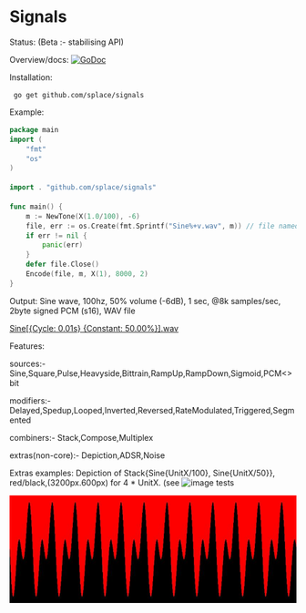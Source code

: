 # Signals

Status: (Beta :- stabilising API)


Overview/docs: [![GoDoc](https://godoc.org/github.com/splace/signals?status.svg)](https://godoc.org/github.com/splace/signals) 

Installation:

     go get github.com/splace/signals   

Example:
```go
package main
import (
	"fmt"
	"os"
)

import . "github.com/splace/signals"

func main() {
	m := NewTone(X(1.0/100), -6)
	file, err := os.Create(fmt.Sprintf("Sine%+v.wav", m)) // file named after go code of generating Function
	if err != nil {
		panic(err)
	}
	defer file.Close()
	Encode(file, m, X(1), 8000, 2)
}

```
Output: Sine wave, 100hz, 50% volume (-6dB), 1 sec, @8k samples/sec, 2byte signed PCM (s16), WAV file 

[Sine[{Cycle:     0.01s} {Constant:    50.00%}].wav](https://github.com/splace/signals/blob/master/examples/Sine%5B%7BCycle:%20%20%20%20%200.01s%7D%20%7BConstant:%20%20%20%2050.00%25%7D%5D.wav)

Features:

sources:- Sine,Square,Pulse,Heavyside,Bittrain,RampUp,RampDown,Sigmoid,PCM<<bits>>bit

modifiers:- Delayed,Spedup,Looped,Inverted,Reversed,RateModulated,Triggered,Segmented

combiners:- Stack,Compose,Multiplex

extras(non-core):- Depiction,ADSR,Noise


Extras examples: Depiction of Stack{Sine{UnitX/100}, Sine{UnitX/50}}, red/black,(3200px.600px) for 4 * UnitX. (see ![image tests](https://github.com/splace/signals/blob/master/image_test.go) 

![speech saved as wav](https://github.com/splace/signals/blob/master/test%20output/out.jpeg)
